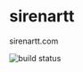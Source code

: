 # sirenartt
sirenartt.com

![build status](https://codebuild.eu-west-1.amazonaws.com/badges?uuid=eyJlbmNyeXB0ZWREYXRhIjoiZHM5WlJWNm5yR2wrOWJId0RVS2JxR25oQzlkVk82M1Uvck5jOEVtNW9JakdBTHRLbmVkQTlIR3NPWGN6dTNuSWRldjNLQUl2a3JUWnVaU0NzVnA4b1Q4PSIsIml2UGFyYW1ldGVyU3BlYyI6Ik9ST2ZzdW9sdkxYNWlDWFoiLCJtYXRlcmlhbFNldFNlcmlhbCI6MX0%3D&branch=master "Logo Title Text 1")
